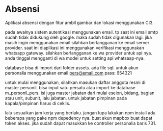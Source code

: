 # Absensi
Aplikasi absensi dengan fitur ambil gambar dan lokasi menggunakan CI3.

pada awalnya sistem autentikasi menggunakan email. tp saat ini email smtp sudah tidak didukung oleh google. maka sudah tidak digunakan lagi. jika masih ingin menggunakan email silahkan berlangganan ke email server provider. saat ini diaplikasi ini menggunakan verifikasi menggunakan whatsapp gateway. silahkan berlangganan ke wa provider untuk api nya. anda tinggal mengganti di wa model untuk setting api whatsaap-nya.

database bisa di import dari folder assets. ada file sql. untuk akun personalia menggunakan email pers@email.com pass: 654321

untuk mulai menggunakan, silahkan masukan daftar anggota resmi di master personil. bisa input satu persatu atau import ke database m_personil_pers. isi juga master jabatan dari mulai eselon, bidang, bagian atau unit, subunit, lalu jabatan. untuk jabatan pimpinan 
pada kapala/pimpinan harus di ceklis.

lalu sesuaikan jam kerja yang berlaku.
jangan lupa lakukan npm install ada beberapa yang pake npm depedency nya.
buat akun mapbox buat dapat token akses. jika sudah dapat masukkan ke controller personalia baris 731.




